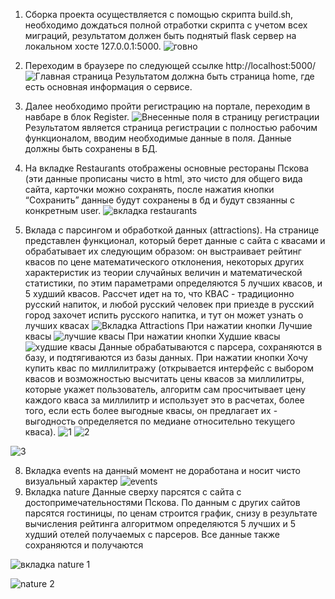 1) Сборка проекта осуществляется с помощью скрипта build.sh, необходимо дождаться полной отработки скрипта с учетом всех миграций, результатом должен быть поднятый flask сервер на локальном хосте 127.0.0.1:5000.
![говно](https://github.com/user-attachments/assets/2f154e24-6baf-4c41-a706-42aba00a4341)
2) Переходим в браузере по следующей ссылке http://localhost:5000/
![Главная страница](https://github.com/user-attachments/assets/46c3c73c-1c65-4237-bf88-acb14cb6dc8a)
Результатом должна быть страница home, где есть основная информация о сервисе.
3) Далее необходимо пройти регистрацию на портале, переходим в навбаре в блок Register.
![Внесенные поля в страницу регистрации](https://github.com/user-attachments/assets/1a68f6ff-be19-4c5d-af36-e4072a1ae110)
Результатом является страница регистрации с полностью рабочим функционалом, вводим необходимые данные в поля. Данные должны быть сохранены в БД.
4) На вкладке Restaurants отображены основные рестораны Пскова (эти данные прописаны чисто в html, это чисто для общего вида сайта, карточки можно сохранять, после нажатия кнопки “Сохранить” данные будут сохранены в бд и будут свзяанны с конкретным user.
![вкладка restaurants](https://github.com/user-attachments/assets/873fc9ba-7e91-40a7-8c6c-adec6037ad64)


6) Вклада с парсингом и обработкой данных (attractions).
На странице представлен функционал, который берет данные с сайта с квасами и обрабатывает их следующим образом: он выстраивает рейтинг квасов по цене математического отклонения, некоторых других характеристик из теории случайных величин и математической статистики, по этим параметрами определяются 5 лучших квасов, и 5 худший квасов. Рассчет идет на то, что КВАС - традиционно русский напиток, и любой русский человек при приезде в русский город захочет испить русского напитка, и тут он может узнать о лучших квасах
![Вкладка Attractions](https://github.com/user-attachments/assets/6fd91d67-8f81-450c-9a97-8d20b45fe9a6)
При нажатии кнопки Лучшие квасы 
![лучшие квасы](https://github.com/user-attachments/assets/d44923a6-f306-4e3c-be17-6467677d353d)
При нажатии кнопки Худшие квасы
![худшие квасы](https://github.com/user-attachments/assets/bd30ef4b-5364-4150-ac91-56f66ce42ede)
Данные обрабатываются с парсера, сохраняются в базу, и подтягиваются из базы данных.
При нажатии кнопки Хочу купить квас по миллилитражу (открывается интерфейс с выбором квасов и возможностью высчитать цены квасов за миллилитры, которые укажет пользователь, алгоритм сам просчитывает цену каждого кваса за миллилитр и использует это в расчетах, более того, если есть более выгодные квасы, он предлагает их - выгодность определяется по медиане относительно текущего кваса).
![1](https://github.com/user-attachments/assets/f8c9dc60-32c3-4137-b470-88f373bdfafa)
![2](https://github.com/user-attachments/assets/e107ba3e-bd61-4ff1-8740-b388bc069b04)


![3](https://github.com/user-attachments/assets/f266e3f5-5c22-4771-bd59-8ede4ec32355)

8) Вкладка events на данный момент не доработана и носит чисто визуальный характер
![events](https://github.com/user-attachments/assets/e4d8fab4-c046-4d65-b60a-e5246b058646)
9) Вкладка nature
Данные сверху парсятся с сайта с достопримечательностями Пскова.
По данным с других сайтов парсятся гостиницы, по ценам строится график, снизу в результате вычисления рейтинга алгоритмом определяются 5 лучших и 5 худший отелей получаемых с парсеров. Все данные также сохраняются и получаются

![вкладка nature 1](https://github.com/user-attachments/assets/4f909523-ac94-4a92-8371-289be37c7e53)

![nature 2](https://github.com/user-attachments/assets/f0990204-0e69-454b-949e-8cca2e8206ae)

